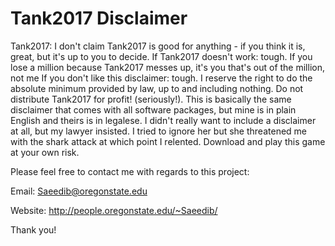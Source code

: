# Tank2017 Disclaimer
Tank2017: I don't claim Tank2017 is good for anything - if you think it is, great, but it's up to you to decide. If Tank2017 doesn't work: tough. If you lose a million because Tank2017 messes up, it's you that's out of the million, not me If you don't like this disclaimer: tough. I reserve the right to do the absolute minimum provided by law, up to and including nothing. Do not distribute Tank2017 for profit! (seriously!). This is basically the same disclaimer that comes with all software packages, but mine is in plain English and theirs is in legalese. I didn't really want to include a disclaimer at all, but my lawyer insisted. I tried to ignore her but she threatened me with the shark attack at which point I relented. Download and play this game at your own risk.

Please feel free to contact me with regards to this project:

Email: Saeedib@oregonstate.edu

Website: http://people.oregonstate.edu/~Saeedib/

Thank you!

